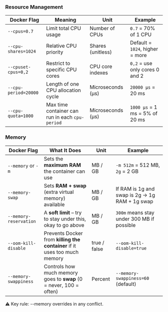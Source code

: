 ### Resource Management
| Docker Flag            | Meaning                                              | Unit                 | Example                           |
|------------------------|------------------------------------------------------|----------------------|------------------------------------|
| `--cpus=0.7`           | Limit total CPU usage                                | Number of CPUs       | `0.7` = 70% of 1 CPU              |
| `--cpu-shares=1024`    | Relative CPU priority                                | Shares (unitless)    | Default = `1024`, higher = more   |
| `--cpuset-cpus=0,2`    | Restrict to specific CPU cores                       | CPU core indexes     | `0,2` = use only cores 0 and 2    |
| `--cpu-period=20000`   | Length of one CPU allocation cycle                   | Microseconds (µs)    | `20000 µs` = 20 ms                |
| `--cpu-quota=1000`     | Max time container can run in each `cpu-period`      | Microseconds (µs)    | `1000 µs` = 1 ms = 5% of 20 ms    |


### Memory
| Docker Flag               | What It Does                                                      | Unit          | Example                      |
|---------------------------|-------------------------------------------------------------------|---------------|-------------------------------|
| `--memory` or `-m`        | Sets the **maximum RAM** the container can use                   | MB / GB       | `-m 512m` = 512 MB, `2g` = 2 GB |
| `--memory-swap`           | Sets **RAM + swap** (extra virtual memory) available             | MB / GB       | If RAM is 1g and swap is 2g → 1g RAM + 1g swap |
| `--memory-reservation`    | A **soft limit** – try to stay under this, okay to go above      | MB / GB       | `300m` means stay under 300 MB if possible |
| `--oom-kill-disable`      | Prevents Docker from **killing the container** if it uses too much memory | true / false  | `--oom-kill-disable=true`     |
| `--memory-swappiness`     | Controls how much memory goes to **swap** (0 = never, 100 = often) | Percent       | `--memory-swappiness=60` (default) |


⚠️ Key rule: --memory overrides in any conflict.
